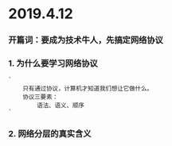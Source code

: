 2019.4.12
===

### 开篇词：要成为技术牛人，先搞定网络协议

### 1. 为什么要学习网络协议
    `
        只有通过协议，计算机才知道我们想让它做什么。
        协议三要素：
            语法、语义、顺序
    `
### 2. 网络分层的真实含义


